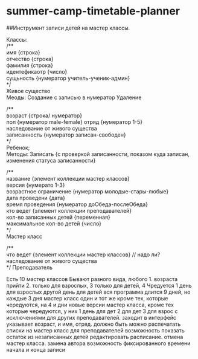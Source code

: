 # summer-camp-timetable-planner
##Инструмент записи детей на мастер классы. 

Классы:<br/>
/**<br/>
имя {строка} <br/>
отчество {строка} <br/>
фамилия {строка} <br/>
идентефикаотр {число} <br/>
сущьность {нумератор учитель-ученик-админ} <br/>
*/<br/>
Живое существо<br/>
Меоды:
Создание с записью в нумератор
Удаление


/**<br/>
возраст {строка/ нумератор} <br/>
пол {нумератор male-female}
отряд {нумератор 1-5} <br/>
наследование от живого существа <br/>
записанность {нумератор записан-свободен} <br/>
*/ <br/>
Ребенок; <br/>
Методы:
Записать {с проверкой записанности, показом куда записан, изменения статуса записанности}


/** <br/>
название {элемент коллекции мастер классов} <br/>
версия {нумерато 1-3} <br/>
возрастное ограничение {нумератор молодые-стары-любые} <br/>
дата проведени {дата} <br/>
время проведения {нумератор доОбеда-послеОбеда} <br/>
кто ведет {элемент коллекции преподавателей} <br/>
кол-во записанных детей {переменная} <br/>
максимальное кол-во детей {число} <br/>
*/ <br/>
Мастер класс <br/>

/** <br/>
что ведет {элемент коллекции мастер классов} // надо ли? <br/>
наследование от живого существа <br/>
*/
Преподаватель <br/>

Есть 10 мастер классов
Бывают разного вида, любого 1. возраста прийти 2. только для взрослых, 3 только для детей, 4 Чредуется 1 день для взрослых другой день для детей
вся программа длится 9 дней, но каждые 3 дня мастер класс один и тот же кроме тех, которые чередуются, на 4 и  дни новые версии мастер класса, кроме тех которые чередуются, у них 1 день для дет 2 для дет 3 для взрос с исключениями для других преподавателей.
заходит в интерфейс указывает возраст,  и имя, отряд. 
должно быть можно распечатать списки на мастер класс для преподавателей
возможность показать остаток из незаписанных детей
редактировать расписание. отмена мастер класса. замена автора
возможность фиксированного времени начала и конца записи
